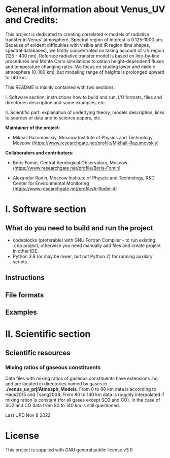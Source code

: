 # General information about Venus_UV and Credits:
This project is dedicated to creating correlated-k models of radiative transfer in Venus' atmosphere. Spectral region of interest is
0.125-1000 μm. Because of evident difficulties with visible and IR region (line shapes, spectral databases), we firstly concentrated on taking account of UV region (125 - 400 nm). Refernce radiative transfer model is based on line-by-line procedures and Monte Carlo simulations to obtain height-dependend fluxes and temperature changing rates. We focus on studing lower and middle atmosphere (0-100 km), but modeling range of heights is prolonged upward to 140 km.

This README is mainly contained with two sections: 

I. Software section: instructions how to build and run, I/O formats, files and directories description and some examples, etc. 

II. Scientific part: explanation of underlying theory, models description, links to sources of data and to science papers, etc.

**Maintainer of the project**: 

- Mikhail Razumovskiy, Moscow Institute of Physics and Technology, Moscow
(https://www.researchgate.net/profile/Mikhail-Razumovskiy)

**Collaborators and contributors**:

- Boris Fomin, Central Aerological Observatory, Moscow
(https://www.researchgate.net/profile/Boris-Fomin)


- Alexander Rodin, Moscow Institute of Physcis and Technology, R&D Center for Environmental Monitoring
(https://www.researchgate.net/profile/A-Rodin-4)


# I. Software section

## What do you need to build and run the project
 
- codeblocks (preferable) with GNU Fortran Compiler - to run existing .cbp project, otherwise you need manually add files and create project in other IDE.
- Python 3.8 (or may be lower, but not Python 2) for running auxilary scripts.

## Instructions

## File formats

## Examples

# II. Scientific section

## Scientific resources

### Mixing ratios of gaseous constituents

Data files with mixing ratios of gaseous constituents have extensions .hq and are located in directories named by gases in **./venus_uv_prj/Atmosph_Models**. From 0 to 80 km data is according to Haus2015 and Tsang2008. From 80 to 140 km data is roughly interpolated if mixing ration is constant (for all gases except SO2 and CO). In the case of SO2 and CO data from 80 to 140 km is still questioned.

Last UPD Nov 8 2022

# License

This project is supplied with GNU general public license v3.0
